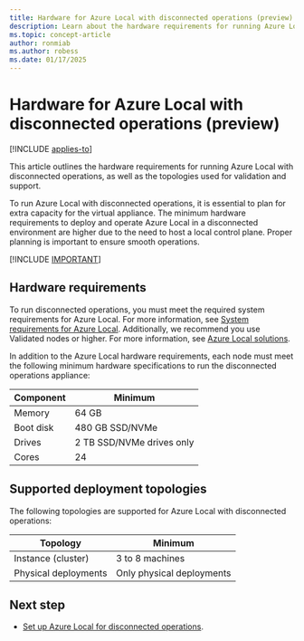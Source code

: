 ```yaml
---
title: Hardware for Azure Local with disconnected operations (preview).
description: Learn about the hardware requirements for running Azure Local with disconnected operations, as well as the topologies used for validation and support.
ms.topic: concept-article
author: ronmiab
ms.author: robess
ms.date: 01/17/2025
---
```


# Hardware for Azure Local with disconnected operations (preview)  

[!INCLUDE [applies-to](../includes/release-2411-1-later.md)]

This article outlines the hardware requirements for running Azure Local with disconnected operations, as well as the topologies used for validation and support.

To run Azure Local with disconnected operations, it is essential to plan for extra capacity for the virtual appliance. The minimum hardware requirements to deploy and operate Azure Local in a disconnected environment are higher due to the need to host a local control plane. Proper planning is important to ensure smooth operations.

[!INCLUDE [IMPORTANT](../includes/disconnected-operations-preview.md)]

## Hardware requirements  

To run disconnected operations, you must meet the required system requirements for Azure Local. For more information, see [System requirements for Azure Local](../concepts/system-requirements-23h2.md). Additionally, we recommend you use Validated nodes or higher. For more information, see [Azure Local solutions](https://azurelocalsolutions.azure.microsoft.com/).

In addition to the Azure Local hardware requirements, each node must meet the following minimum hardware specifications to run the disconnected operations appliance:

| Component | Minimum                   |
|-----------|---------------------------|
| Memory    | 64 GB                     |
| Boot disk | 480 GB SSD/NVMe           |
| Drives    | 2 TB SSD/NVMe drives only |
| Cores     | 24                        |

## Supported deployment topologies  

The following topologies are supported for Azure Local with disconnected operations:

| Topology  | Minimum                                       |
|-----------|-----------------------------------------------|
| Instance (cluster)   | 3 to 8 machines                    |
| Physical deployments | Only physical deployments          |

<!--## Unsupported topologies

The following topologies are not supported for Azure Local with disconnected operations:

- Virtual deployments used for POC or learning purposes.
- Deployments involving two machines.-->

## Next step

- [Set up Azure Local for disconnected operations](disconnected-operations-virtual-appliance.md).
